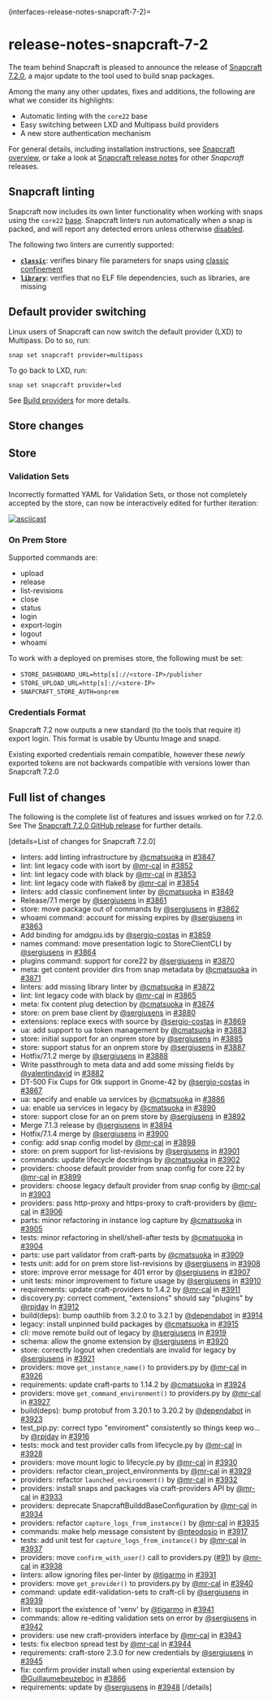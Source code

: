 (interfaces-release-notes-snapcraft-7-2)=
# release-notes-snapcraft-7-2

The team behind Snapcraft is pleased to announce the release of [Snapcraft 7.2.0](https://github.com/snapcore/snapcraft/releases/tag/7.2.0), a major update to the tool used to build snap packages.

Among the many any other updates, fixes and additions, the following are what we consider its highlights:

* Automatic linting with the `core22` base
* Easy switching between LXD and Multipass build providers
* A new store authentication mechanism

For general details, including installation instructions, see [Snapcraft overview](https://snapcraft.io/docs/snapcraft-overview), or take a look at [Snapcraft release notes](https://snapcraft.io/docs/snapcraft-release-notes) for other *Snapcraft* releases.

## Snapcraft linting

Snapcraft now includes its own linter functionality when working with snaps using the `core22` [base](https://forum.snapcraft.io/t/base-snaps/11198). Snapcraft linters run automatically when a snap is packed, and will report any detected errors unless otherwise [disabled](/t/snapcraft-linters/32211#heading--disabled).

The following two linters are currently supported:

* **[`classic`](/)**: verifies binary file parameters for snaps using [classic confinement](https://forum.snapcraft.io/t/snap-confinement/6233)
* **[`library`](/)**: verifies that no ELF file dependencies, such as libraries, are missing

## Default provider switching

Linux users of Snapcraft can now switch the default provider (LXD) to Multipass. Do to so, run:

```
snap set snapcraft provider=multipass
```

To go back to LXD, run:

```
snap set snapcraft provider=lxd
```

See [Build providers](/) for more details.

## Store changes

## Store

### Validation Sets

Incorrectly formatted YAML for Validation Sets, or those not completely accepted by the store, can now be interactively edited for further iteration:

[![asciicast](https://camo.githubusercontent.com/8512e6406ff4e2f4664d906da472af0456df1cd6d0928fe6afe229166c10e314/68747470733a2f2f61736369696e656d612e6f72672f612f32435572644f78645648634934417857515a4634334d5248512e737667)](https://asciinema.org/a/2CUrdOxdVHcI4AxWQZF43MRHQ)

### On Prem Store

Supported commands are:

* upload
* release
* list-revisions
* close
* status
* login
* export-login
* logout
* whoami

To work with a deployed on premises store, the following must be set:

* `STORE_DASHBOARD_URL=http[s]://<store-IP>/publisher`
* `STORE_UPLOAD_URL=http[s]://<store-IP>`
* `SNAPCRAFT_STORE_AUTH=onprem`

### Credentials Format

Snapcraft 7.2 now outputs a new standard (to the tools that require it) export login. This format is usable by Ubuntu Image and snapd.

Existing exported credentials remain compatible, however these *newly* exported tokens are not backwards compatible with versions lower than Snapcraft 7.2.0

## Full list of changes

The following is the complete list of features and issues worked on for 7.2.0. See The [Snapcraft 7.2.0 GitHub release](https://github.com/snapcore/snapcraft/releases/tag/7.2.0) for further details.

[details=List of changes for Snapcraft 7.2.0]
-   linters: add linting infrastructure by [@cmatsuoka](https://github.com/cmatsuoka) in [#3847](https://github.com/snapcore/snapcraft/pull/3847)
-   lint: lint legacy code with isort by [@mr-cal](https://github.com/mr-cal) in [#3852](https://github.com/snapcore/snapcraft/pull/3852)
-   lint: lint legacy code with black by [@mr-cal](https://github.com/mr-cal) in [#3853](https://github.com/snapcore/snapcraft/pull/3853)
-   lint: lint legacy code with flake8 by [@mr-cal](https://github.com/mr-cal) in [#3854](https://github.com/snapcore/snapcraft/pull/3854)
-   linters: add classic confinement linter by [@cmatsuoka](https://github.com/cmatsuoka) in [#3849](https://github.com/snapcore/snapcraft/pull/3849)
-   Release/7.1 merge by [@sergiusens](https://github.com/sergiusens) in [#3861](https://github.com/snapcore/snapcraft/pull/3861)
-   store: move package out of commands by [@sergiusens](https://github.com/sergiusens) in [#3862](https://github.com/snapcore/snapcraft/pull/3862)
-   whoami command: account for missing expires by [@sergiusens](https://github.com/sergiusens) in [#3863](https://github.com/snapcore/snapcraft/pull/3863)
-   Add binding for amdgpu.ids by [@sergio-costas](https://github.com/sergio-costas) in [#3859](https://github.com/snapcore/snapcraft/pull/3859)
-   names command: move presentation logic to StoreClientCLI by [@sergiusens](https://github.com/sergiusens) in [#3864](https://github.com/snapcore/snapcraft/pull/3864)
-   plugins command: support for core22 by [@sergiusens](https://github.com/sergiusens) in [#3870](https://github.com/snapcore/snapcraft/pull/3870)
-   meta: get content provider dirs from snap metadata by [@cmatsuoka](https://github.com/cmatsuoka) in [#3871](https://github.com/snapcore/snapcraft/pull/3871)
-   linters: add missing library linter by [@cmatsuoka](https://github.com/cmatsuoka) in [#3872](https://github.com/snapcore/snapcraft/pull/3872)
-   lint: lint legacy code with black by [@mr-cal](https://github.com/mr-cal) in [#3865](https://github.com/snapcore/snapcraft/pull/3865)
-   meta: fix content plug detection by [@cmatsuoka](https://github.com/cmatsuoka) in [#3874](https://github.com/snapcore/snapcraft/pull/3874)
-   store: on prem base client by [@sergiusens](https://github.com/sergiusens) in [#3880](https://github.com/snapcore/snapcraft/pull/3880)
-   extensions: replace execs with source by [@sergio-costas](https://github.com/sergio-costas) in [#3869](https://github.com/snapcore/snapcraft/pull/3869)
-   ua: add support to ua token management by [@cmatsuoka](https://github.com/cmatsuoka) in [#3883](https://github.com/snapcore/snapcraft/pull/3883)
-   store: initial support for an onprem store by [@sergiusens](https://github.com/sergiusens) in [#3885](https://github.com/snapcore/snapcraft/pull/3885)
-   store: support status for an onprem store by [@sergiusens](https://github.com/sergiusens) in [#3887](https://github.com/snapcore/snapcraft/pull/3887)
-   Hotfix/7.1.2 merge by [@sergiusens](https://github.com/sergiusens) in [#3888](https://github.com/snapcore/snapcraft/pull/3888)
-   Write passthrough to meta data and add some missing fields by [@valentindavid](https://github.com/valentindavid) in [#3882](https://github.com/snapcore/snapcraft/pull/3882)
-   DT-500 Fix Cups for Gtk support in Gnome-42 by [@sergio-costas](https://github.com/sergio-costas) in [#3867](https://github.com/snapcore/snapcraft/pull/3867)
-   ua: specify and enable ua services by [@cmatsuoka](https://github.com/cmatsuoka) in [#3886](https://github.com/snapcore/snapcraft/pull/3886)
-   ua: enable ua services in legacy by [@cmatsuoka](https://github.com/cmatsuoka) in [#3890](https://github.com/snapcore/snapcraft/pull/3890)
-   store: support close for an on prem store by [@sergiusens](https://github.com/sergiusens) in [#3892](https://github.com/snapcore/snapcraft/pull/3892)
-   Merge 7.1.3 release by [@sergiusens](https://github.com/sergiusens) in [#3894](https://github.com/snapcore/snapcraft/pull/3894)
-   Hotfix/7.1.4 merge by [@sergiusens](https://github.com/sergiusens) in [#3900](https://github.com/snapcore/snapcraft/pull/3900)
-   config: add snap config model by [@mr-cal](https://github.com/mr-cal) in [#3898](https://github.com/snapcore/snapcraft/pull/3898)
-   store: on prem support for list-revisions by [@sergiusens](https://github.com/sergiusens) in [#3901](https://github.com/snapcore/snapcraft/pull/3901)
-   commands: update lifecycle docstrings by [@cmatsuoka](https://github.com/cmatsuoka) in [#3902](https://github.com/snapcore/snapcraft/pull/3902)
-   providers: choose default provider from snap config for core 22 by [@mr-cal](https://github.com/mr-cal) in [#3899](https://github.com/snapcore/snapcraft/pull/3899)
-   providers: choose legacy default provider from snap config by [@mr-cal](https://github.com/mr-cal) in [#3903](https://github.com/snapcore/snapcraft/pull/3903)
-   providers: pass http-proxy and https-proxy to craft-providers by [@mr-cal](https://github.com/mr-cal) in [#3906](https://github.com/snapcore/snapcraft/pull/3906)
-   parts: minor refactoring in instance log capture by [@cmatsuoka](https://github.com/cmatsuoka) in [#3905](https://github.com/snapcore/snapcraft/pull/3905)
-   tests: minor refactoring in shell/shell-after tests by [@cmatsuoka](https://github.com/cmatsuoka) in [#3904](https://github.com/snapcore/snapcraft/pull/3904)
-   parts: use part validator from craft-parts by [@cmatsuoka](https://github.com/cmatsuoka) in [#3909](https://github.com/snapcore/snapcraft/pull/3909)
-   tests unit: add for on prem store list-revisions by [@sergiusens](https://github.com/sergiusens) in [#3908](https://github.com/snapcore/snapcraft/pull/3908)
-   store: improve error message for 401 error by [@sergiusens](https://github.com/sergiusens) in [#3907](https://github.com/snapcore/snapcraft/pull/3907)
-   unit tests: minor improvement to fixture usage by [@sergiusens](https://github.com/sergiusens) in [#3910](https://github.com/snapcore/snapcraft/pull/3910)
-   requirements: update craft-providers to 1.4.2 by [@mr-cal](https://github.com/mr-cal) in [#3911](https://github.com/snapcore/snapcraft/pull/3911)
-   discovery.py: correct comment, "extensions" should say "plugins" by [@rpjday](https://github.com/rpjday) in [#3912](https://github.com/snapcore/snapcraft/pull/3912)
-   build(deps): bump oauthlib from 3.2.0 to 3.2.1 by [@dependabot](https://github.com/dependabot) in [#3914](https://github.com/snapcore/snapcraft/pull/3914)
-   legacy: install unpinned build packages by [@cmatsuoka](https://github.com/cmatsuoka) in [#3915](https://github.com/snapcore/snapcraft/pull/3915)
-   cli: move remote build out of legacy by [@sergiusens](https://github.com/sergiusens) in [#3919](https://github.com/snapcore/snapcraft/pull/3919)
-   schema: allow the gnome extension by [@sergiusens](https://github.com/sergiusens) in [#3920](https://github.com/snapcore/snapcraft/pull/3920)
-   store: correctly logout when credentials are invalid for legacy by [@sergiusens](https://github.com/sergiusens) in [#3921](https://github.com/snapcore/snapcraft/pull/3921)
-   providers: move `get_instance_name()` to providers.py by [@mr-cal](https://github.com/mr-cal) in [#3926](https://github.com/snapcore/snapcraft/pull/3926)
-   requirements: update craft-parts to 1.14.2 by [@cmatsuoka](https://github.com/cmatsuoka) in [#3924](https://github.com/snapcore/snapcraft/pull/3924)
-   providers: move `get_command_environment()` to providers.py by [@mr-cal](https://github.com/mr-cal) in [#3927](https://github.com/snapcore/snapcraft/pull/3927)
-   build(deps): bump protobuf from 3.20.1 to 3.20.2 by [@dependabot](https://github.com/dependabot) in [#3923](https://github.com/snapcore/snapcraft/pull/3923)
-   test_pip.py: correct typo "enviroment" consistently so things keep wo... by [@rpjday](https://github.com/rpjday) in [#3916](https://github.com/snapcore/snapcraft/pull/3916)
-   tests: mock and test provider calls from lifecycle.py by [@mr-cal](https://github.com/mr-cal) in [#3928](https://github.com/snapcore/snapcraft/pull/3928)
-   providers: move mount logic to lifecycle.py by [@mr-cal](https://github.com/mr-cal) in [#3930](https://github.com/snapcore/snapcraft/pull/3930)
-   providers: refactor clean_project_environments by [@mr-cal](https://github.com/mr-cal) in [#3929](https://github.com/snapcore/snapcraft/pull/3929)
-   providers: refactor `launched_environment()` by [@mr-cal](https://github.com/mr-cal) in [#3932](https://github.com/snapcore/snapcraft/pull/3932)
-   providers: install snaps and packages via craft-providers API by [@mr-cal](https://github.com/mr-cal) in [#3933](https://github.com/snapcore/snapcraft/pull/3933)
-   providers: deprecate SnapcraftBuilddBaseConfiguration by [@mr-cal](https://github.com/mr-cal) in [#3934](https://github.com/snapcore/snapcraft/pull/3934)
-   providers: refactor `capture_logs_from_instance()` by [@mr-cal](https://github.com/mr-cal) in [#3935](https://github.com/snapcore/snapcraft/pull/3935)
-   commands: make help message consistent by [@nteodosio](https://github.com/nteodosio) in [#3917](https://github.com/snapcore/snapcraft/pull/3917)
-   tests: add unit test for `capture_logs_from_instance()` by [@mr-cal](https://github.com/mr-cal) in [#3937](https://github.com/snapcore/snapcraft/pull/3937)
-   providers: move `confirm_with_user()` call to providers.py ([#91](https://github.com/snapcore/snapcraft/pull/91)) by [@mr-cal](https://github.com/mr-cal) in [#3938](https://github.com/snapcore/snapcraft/pull/3938)
-   linters: allow ignoring files per-linter by [@tigarmo](https://github.com/tigarmo) in [#3931](https://github.com/snapcore/snapcraft/pull/3931)
-   providers: move `get_provider()` to providers.py by [@mr-cal](https://github.com/mr-cal) in [#3940](https://github.com/snapcore/snapcraft/pull/3940)
-   command: update edit-validation-sets to craft-cli by [@sergiusens](https://github.com/sergiusens) in [#3939](https://github.com/snapcore/snapcraft/pull/3939)
-   lint: support the existence of 'venv' by [@tigarmo](https://github.com/tigarmo) in [#3941](https://github.com/snapcore/snapcraft/pull/3941)
-   commands: allow re-editing validation sets on error by [@sergiusens](https://github.com/sergiusens) in [#3942](https://github.com/snapcore/snapcraft/pull/3942)
-   providers: use new craft-providers interface by [@mr-cal](https://github.com/mr-cal) in [#3943](https://github.com/snapcore/snapcraft/pull/3943)
-   tests: fix electron spread test by [@mr-cal](https://github.com/mr-cal) in [#3944](https://github.com/snapcore/snapcraft/pull/3944)
-   requirements: craft-store 2.3.0 for new credentials by [@sergiusens](https://github.com/sergiusens) in [#3945](https://github.com/snapcore/snapcraft/pull/3945)
-   fix: confirm provider install when using experiental extension by [@Guillaumebeuzeboc](https://github.com/Guillaumebeuzeboc) in [#3866](https://github.com/snapcore/snapcraft/pull/3866)
-   requirements: update by [@sergiusens](https://github.com/sergiusens) in [#3948](https://github.com/snapcore/snapcraft/pull/3948)
[/details]

